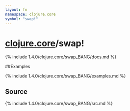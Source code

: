 ```yaml
---
layout: fn
namespace: clojure.core
symbol: "swap!"
---
```


# [clojure.core](../)/swap!

{% include 1.4.0/clojure.core/swap_BANG/docs.md %}

##Examples

{% include 1.4.0/clojure.core/swap_BANG/examples.md %}
## Source
{% include 1.4.0/clojure.core/swap_BANG/src.md %}

